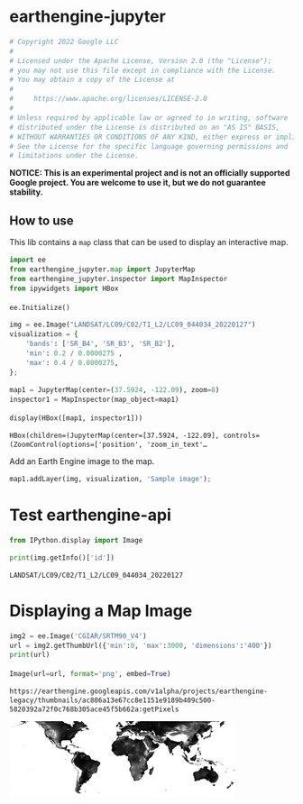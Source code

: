 earthengine-jupyter
================

<!-- WARNING: THIS FILE WAS AUTOGENERATED! DO NOT EDIT! -->

``` python
# Copyright 2022 Google LLC
#
# Licensed under the Apache License, Version 2.0 (the "License");
# you may not use this file except in compliance with the License.
# You may obtain a copy of the License at
# 
#     https://www.apache.org/licenses/LICENSE-2.0
# 
# Unless required by applicable law or agreed to in writing, software
# distributed under the License is distributed on an "AS IS" BASIS,
# WITHOUT WARRANTIES OR CONDITIONS OF ANY KIND, either express or implied.
# See the License for the specific language governing permissions and
# limitations under the License.
```

**NOTICE: This is an experimental project and is not an officially
supported Google project. You are welcome to use it, but we do not
guarantee stability.**

## How to use

This lib contains a `map` class that can be used to display an
interactive map.

``` python
import ee
from earthengine_jupyter.map import JupyterMap
from earthengine_jupyter.inspector import MapInspector
from ipywidgets import HBox

ee.Initialize()
```

``` python
img = ee.Image("LANDSAT/LC09/C02/T1_L2/LC09_044034_20220127")
visualization = {
    'bands': ['SR_B4', 'SR_B3', 'SR_B2'],
    'min': 0.2 / 0.0000275 ,
    'max': 0.4 / 0.0000275,
};
```

``` python
map1 = JupyterMap(center=(37.5924, -122.09), zoom=8)
inspector1 = MapInspector(map_object=map1)

display(HBox([map1, inspector1]))
```

    HBox(children=(JupyterMap(center=[37.5924, -122.09], controls=(ZoomControl(options=['position', 'zoom_in_text'…

Add an Earth Engine image to the map.

``` python
map1.addLayer(img, visualization, 'Sample image');
```

# Test earthengine-api

``` python
from IPython.display import Image
```

``` python
print(img.getInfo()['id'])
```

    LANDSAT/LC09/C02/T1_L2/LC09_044034_20220127

# Displaying a Map Image

``` python
img2 = ee.Image('CGIAR/SRTM90_V4')
url = img2.getThumbUrl({'min':0, 'max':3000, 'dimensions':'400'})
print(url)

Image(url=url, format='png', embed=True)
```

    https://earthengine.googleapis.com/v1alpha/projects/earthengine-legacy/thumbnails/ac806a13e67cc8e1151e9189b409c500-5820392a72f0c768b305ace45f5b662a:getPixels

![](index_files/figure-gfm/cell-9-output-2.png)
